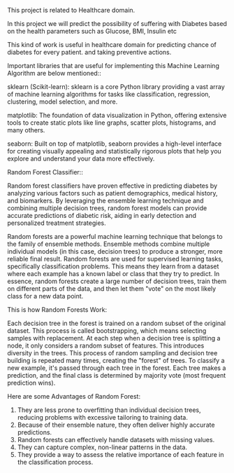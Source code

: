 This project is related to Healthcare domain.

In this project we will predict the possibility of suffering with Diabetes based on the
health parameters such as Glucose, BMI, Insulin etc

This kind of work is useful in healthcare domain for predicting chance of diabetes for every patient. 
and taking preventive actions.

Important libraries that are useful for implementing this Machine Learning Algorithm are below mentioned::

sklearn (Scikit-learn):  sklearn is a core Python library providing a vast array of machine learning algorithms for tasks like classification, regression, clustering, model selection, and more.

matplotlib: The foundation of data visualization in Python, offering extensive tools to create static plots like line graphs, scatter plots, histograms, and many others.

seaborn: Built on top of matplotlib, seaborn provides a high-level interface for creating visually appealing and statistically rigorous plots that help you explore and understand your data more effectively.

Random Forest Classifier::

Random forest classifiers have proven effective in predicting diabetes by analyzing various factors such as patient demographics, medical history, and biomarkers.
By leveraging the ensemble learning technique and combining multiple decision trees, random forest models can provide accurate predictions of diabetic risk, aiding in early detection and personalized treatment strategies.

Random forests are a powerful machine learning technique that belongs to the family of ensemble methods. Ensemble methods combine multiple individual models (in this case, decision trees) to produce a stronger, more reliable final result.
Random forests are used for supervised learning tasks, specifically classification problems. This means they learn from a dataset where each example has a known label or class that they try to predict.
In essence, random forests create a large number of decision trees, train them on different parts of the data, and then let them "vote" on the most likely class for a new data point.

This is how Random Forests Work:

Each decision tree in the forest is trained on a random subset of the original dataset. This process is called bootstrapping, which means selecting samples with replacement.
At each step when a decision tree is splitting a node, it only considers a random subset of features. This introduces diversity in the trees.
This process of random sampling and decision tree building is repeated many times, creating the "forest" of trees.
To classify a new example, it's passed through each tree in the forest. Each tree makes a prediction, and the final class is determined by majority vote (most frequent prediction wins).

Here are some Advantages of Random Forest:

1. They are less prone to overfitting than individual decision trees, reducing problems with excessive tailoring to training data.
2. Because of their ensemble nature, they often deliver highly accurate  predictions.
3. Random forests can effectively handle datasets with missing values.
4. They can capture complex, non-linear patterns in the data.
5. They provide a way to assess the relative importance of each feature in the classification process.









